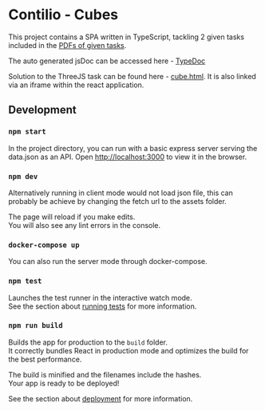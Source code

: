# Contilio - Cubes

This project contains a SPA written in TypeScript, tackling 2 given tasks included in the [PDFs of given tasks](./doc).

The auto generated jsDoc can be accessed here - [TypeDoc](./jsdoc/index.html)

Solution to the ThreeJS task can be found here - [cube.html](./public/cube.html).  It is also linked via an iframe within the react application.

## Development

### `npm start`

In the project directory, you can run with a basic express server serving
the data.json as an API.  Open [http://localhost:3000](http://localhost:3000) to view it in the browser.

### `npm dev`

Alternatively running in client mode would not load json file, this can probably be achieve by changing the fetch url to the assets folder.

The page will reload if you make edits.\
You will also see any lint errors in the console.

### `docker-compose up`

You can also run the server mode through docker-compose.

### `npm test`

Launches the test runner in the interactive watch mode.\
See the section about [running tests](https://facebook.github.io/create-react-app/docs/running-tests) for more information.

### `npm run build`

Builds the app for production to the `build` folder.\
It correctly bundles React in production mode and optimizes the build for the best performance.

The build is minified and the filenames include the hashes.\
Your app is ready to be deployed!

See the section about [deployment](https://facebook.github.io/create-react-app/docs/deployment) for more information.
